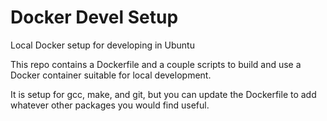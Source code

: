 # Docker Devel Setup

Local Docker setup for developing in Ubuntu

This repo contains a Dockerfile and a couple scripts to build and use a Docker container suitable for local development.

It is setup for gcc, make, and git, but you can update the Dockerfile to add whatever other packages you would find useful.


